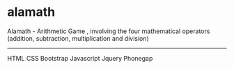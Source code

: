 # alamath
Alamath - Arithmetic Game , involving the four mathematical operators (addition, subtraction, multiplication and division)
********
HTML
CSS
Bootstrap
Javascript
Jquery
Phonegap